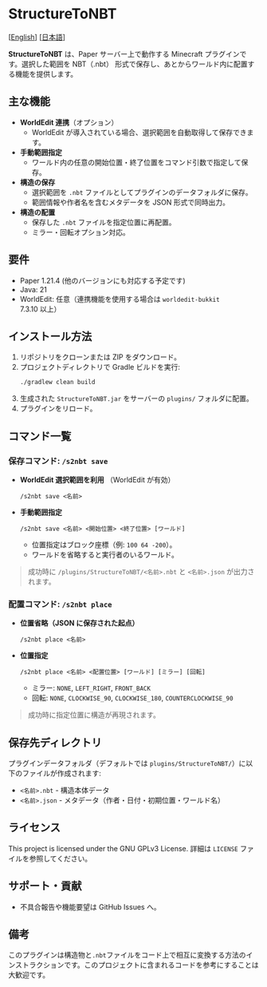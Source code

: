 # StructureToNBT

[[English](https://github.com/guy7cc/StructureToNBT/README.md)] [[日本語](https://github.com/guy7cc/StructureToNBT/README_ja.md)]

**StructureToNBT** は、Paper サーバー上で動作する Minecraft プラグインです。選択した範囲を NBT（.nbt） 形式で保存し、あとからワールド内に配置する機能を提供します。

## 主な機能

- **WorldEdit 連携**（オプション）
    - WorldEdit が導入されている場合、選択範囲を自動取得して保存できます。
- **手動範囲指定**
    - ワールド内の任意の開始位置・終了位置をコマンド引数で指定して保存。
- **構造の保存**
    - 選択範囲を `.nbt` ファイルとしてプラグインのデータフォルダに保存。
    - 範囲情報や作者名を含むメタデータを JSON 形式で同時出力。
- **構造の配置**
    - 保存した `.nbt` ファイルを指定位置に再配置。
    - ミラー・回転オプション対応。

## 要件

- Paper 1.21.4 (他のバージョンにも対応する予定です)
- Java: 21
- WorldEdit: 任意（連携機能を使用する場合は `worldedit-bukkit` 7.3.10 以上）

## インストール方法

1. リポジトリをクローンまたは ZIP をダウンロード。
2. プロジェクトディレクトリで Gradle ビルドを実行:
   ```bash
   ./gradlew clean build
   ```
3. 生成された `StructureToNBT.jar` をサーバーの `plugins/` フォルダに配置。
4. プラグインをリロード。

## コマンド一覧

### 保存コマンド: `/s2nbt save`

- **WorldEdit 選択範囲を利用** （WorldEdit が有効）
  ```
  /s2nbt save <名前>
  ```
- **手動範囲指定**
  ```
  /s2nbt save <名前> <開始位置> <終了位置> [ワールド]
  ```
    - 位置指定はブロック座標（例: `100 64 -200`）。
    - ワールドを省略すると実行者のいるワールド。

> 成功時に `/plugins/StructureToNBT/<名前>.nbt` と `<名前>.json` が出力されます。

### 配置コマンド: `/s2nbt place`

- **位置省略（JSON に保存された起点）**
  ```
  /s2nbt place <名前>
  ```
- **位置指定**
  ```
  /s2nbt place <名前> <配置位置> [ワールド] [ミラー] [回転]
  ```
    - ミラー: `NONE`, `LEFT_RIGHT`, `FRONT_BACK`
    - 回転: `NONE`, `CLOCKWISE_90`, `CLOCKWISE_180`, `COUNTERCLOCKWISE_90`

> 成功時に指定位置に構造が再現されます。

## 保存先ディレクトリ

プラグインデータフォルダ（デフォルトでは `plugins/StructureToNBT/`）に以下のファイルが作成されます:

- `<名前>.nbt` - 構造本体データ
- `<名前>.json` - メタデータ（作者・日付・初期位置・ワールド名）

## ライセンス

This project is licensed under the GNU GPLv3 License. 詳細は `LICENSE` ファイルを参照してください。

## サポート・貢献

- 不具合報告や機能要望は GitHub Issues へ。

## 備考

このプラグインは構造物と`.nbt`ファイルをコード上で相互に変換する方法のインストラクションです。このプロジェクトに含まれるコードを参考にすることは大歓迎です。

